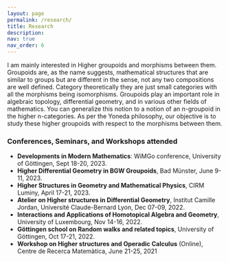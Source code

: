 ```yaml
---
layout: page
permalink: /research/
title: Research
description: 
nav: true
nav_order: 6
---
```

 I am mainly interested in Higher groupoids and morphisms between them. Groupoids are, as the name suggests, mathematical structures that are similar to groups but are different in the sense, not any two compositions are well defined. Category theoretically they are just small categories with all the morphisms being isomorphisms. Groupoids play an important role in algebraic topology, differential geometry, and in various other fields of mathematics. You can generalize this notion to a notion of an n-groupoid in the higher n-categories. As per the Yoneda philosophy, our objective is to study these higher groupoids with respect to the morphisms between them. 

### Conferences, Seminars, and Workshops attended

- **Developments in Modern Mathematics**: WiMGo conference, University of Göttingen, Sept 18-20, 2023.
- **Higher Differential Geometry in BGW Groupoids**, Bad Münster, June 9-11, 2023.
- **Higher Structures in Geometry and Mathematical Physics**, CIRM Luminy, April 17-21, 2023.
- **Atelier on Higher structures in Differential Geometry**, Institut Camille Jordan, Université Claude-Bernard Lyon, Dec 07-09, 2022.
- **Interactions and Applications of Homotopical Algebra and Geometry**, University of Luxembourg, Nov 14-16, 2022.
- **Göttingen school on Random walks and related topics**, University of Göttingen, Oct 17-21, 2022.
- **Workshop on Higher structures and Operadic Calculus** (Online), Centre de Recerca Matemàtica, June 21-25, 2021
